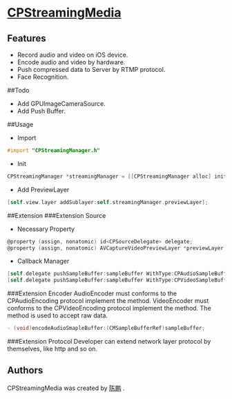# [CPStreamingMedia](https://ChenPengOnBitbucket@bitbucket.org/ChenPengOnBitbucket/cpstreamingmedia.git)

## Features
* Record audio and video on iOS device.
* Encode audio and video by hardware.
* Push compressed data to Server by RTMP protocol.
* Face Recognition.

##Todo
* Add GPUImageCameraSource.
* Add Push Buffer.

##Usage
* Import
```Objective-C
#import "CPStreamingManager.h"
```
* Init
```Objective-C
CPStreamingManager *streamingManager = [[CPStreamingManager alloc] initWithVideoSize:self.view.frame.size];
```
* Add PreviewLayer
```Objective-C
[self.view.layer addSublayer:self.streamingManager.previewLayer];
```

##Extension
###Extension Source
* Necessary Property   
```Objective-C
@property (assign, nonatomic) id<CPSourceDelegate> delegate;
@property (assign, nonatomic) AVCaptureVideoPreviewLayer *previewLayer;
```
* Callback Manager
```Objective-C
[self.delegate pushSampleBuffer:sampleBuffer WithType:CPAudioSampleBuffer];
[self.delegate pushSampleBuffer:sampleBuffer WithType:CPVideoSampleBuffer];
```
###Extension Encoder
AudioEncoder must conforms to the CPAudioEncoding protocol  implement the method.
VideoEncoder must conforms to the CPVideoEncoding protocol  implement the method.
The method is used to accept raw data.
```Objective-C
- (void)encodeAudioSmapleBuffer:(CMSampleBufferRef)sampleBuffer;
```
###Extension Protocol
Developer can extend network layer protocol by themselves, like http and so on.

## Authors
CPStreamingMedia was created by [陈鹏](https://github.com/ChenPengOnGitHub) .
